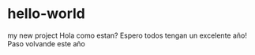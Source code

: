 # hello-world
my new project
Hola como estan? Espero todos tengan un excelente año!
Paso volvande este año
